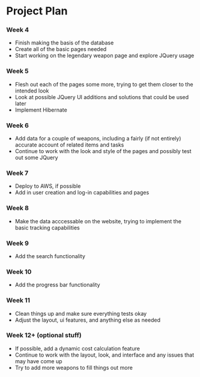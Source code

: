 # Project Plan

### Week 4
 * Finish making the basis of the database
 * Create all of the basic pages needed
 * Start working on the legendary weapon page and explore JQuery usage

### Week 5
 * Flesh out each of the pages some more, trying to get them closer to the intended look
 * Look at possible JQuery UI additions and solutions that could be used later
 * Implement Hibernate

### Week 6
 * Add data for a couple of weapons, including a fairly (if not entirely) accurate account of related items and tasks
 * Continue to work with the look and style of the pages and possibly test out some JQuery

### Week 7
 * Deploy to AWS, if possible
 * Add in user creation and log-in capabilities and pages

### Week 8
 * Make the data acccessable on the website, trying to implement the basic tracking capabilities

### Week 9
 * Add the search functionality

### Week 10
 * Add the progress bar functionality
 
### Week 11
 * Clean things up and make sure everything tests okay
 * Adjust the layout, ui features, and anything else as needed

### Week 12+ (optional stuff)
 * If possible, add a dynamic cost calculation feature
 * Continue to work with the layout, look, and interface and any issues that may have come up
 * Try to add more weapons to fill things out more
